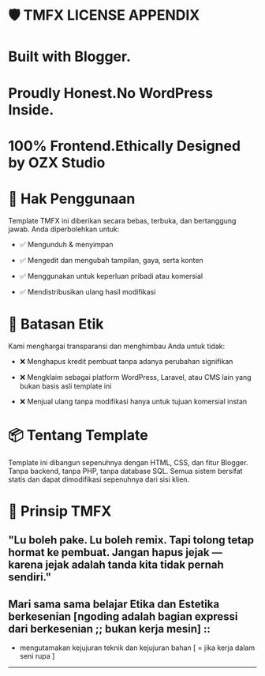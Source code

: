 # 🛡️ TMFX LICENSE APPENDIX

# Built with Blogger. 
# Proudly Honest.No WordPress Inside.
# 100% Frontend.Ethically Designed by OZX Studio

# 📜 Hak Penggunaan

Template TMFX ini diberikan secara bebas, terbuka, dan bertanggung jawab. Anda diperbolehkan untuk:

- ✅ Mengunduh & menyimpan

- ✅ Mengedit dan mengubah tampilan, gaya, serta konten

- ✅ Menggunakan untuk keperluan pribadi atau komersial

- ✅ Mendistribusikan ulang hasil modifikasi

# 🚫 Batasan Etik

Kami menghargai transparansi dan menghimbau Anda untuk tidak:

- ❌ Menghapus kredit pembuat tanpa adanya perubahan signifikan

- ❌ Mengklaim sebagai platform WordPress, Laravel, atau CMS lain yang bukan basis asli template ini

- ❌ Menjual ulang tanpa modifikasi hanya untuk tujuan komersial instan

# 📦 Tentang Template

Template ini dibangun sepenuhnya dengan HTML, CSS, dan fitur Blogger. Tanpa backend, tanpa PHP, tanpa database SQL. Semua sistem bersifat statis dan dapat dimodifikasi sepenuhnya dari sisi klien.

# 🧠 Prinsip TMFX

## "Lu boleh pake. Lu boleh remix. Tapi tolong tetap hormat ke pembuat. Jangan hapus jejak — karena jejak adalah tanda kita tidak pernah sendiri."

## Mari sama sama belajar Etika dan Estetika berkesenian [ngoding adalah bagian expressi dari berkesenian ;; bukan kerja mesin] ::
- mengutamakan kejujuran teknik dan kejujuran bahan [ = jika kerja dalam seni rupa ]

- ---
